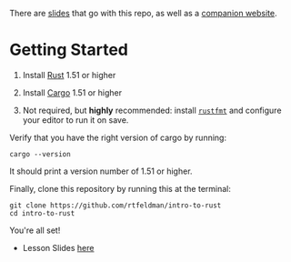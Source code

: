 There are [slides](https://docs.google.com/presentation/d/1kkTsCrMIVtxYef9T7SV-MWS-nQlnmTniAGaTl6L9Fe4/edit?usp=sharing) that go with this repo, as well as a [companion website](https://rtfeldman-rust-workshop.netlify.app/).

# Getting Started

1. Install [Rust](https://www.rust-lang.org/tools/install) 1.51 or higher

2. Install [Cargo](https://doc.rust-lang.org/cargo/getting-started/installation.html) 1.51 or higher

3. Not required, but **highly** recommended: install [`rustfmt`](https://github.com/rust-lang/rustfmt#on-the-stable-toolchain) and configure your editor to run it on save.

Verify that you have the right version of cargo by running:

```shell
cargo --version
```

It should print a version number of 1.51 or higher.

Finally, clone this repository by running this at the terminal:

```shell
git clone https://github.com/rtfeldman/intro-to-rust
cd intro-to-rust
```

You're all set!

- Lesson Slides [here](./lessons/src/sections/)
